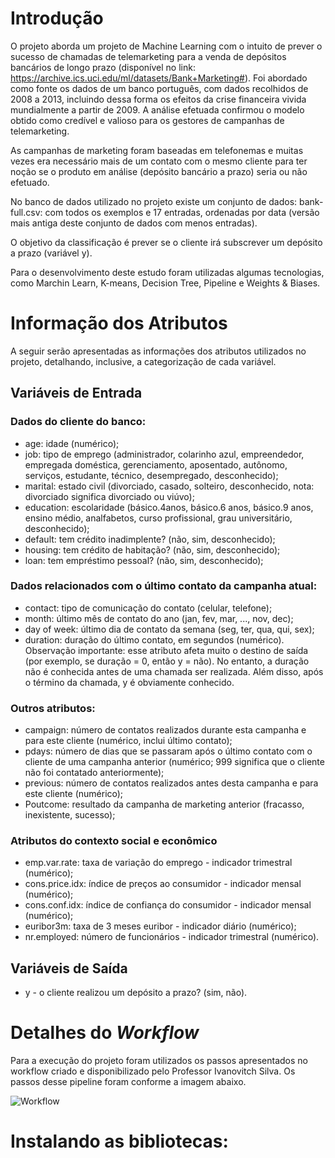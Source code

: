 # Introdução

O projeto aborda um projeto de Machine Learning com o intuito de prever o sucesso de chamadas de telemarketing para a venda de depósitos bancários de longo prazo (disponível no link: https://archive.ics.uci.edu/ml/datasets/Bank+Marketing#). Foi abordado como fonte os dados de um banco português, com dados recolhidos de 2008 a 2013, incluindo dessa forma os efeitos da crise financeira vivida mundialmente a partir de 2009. A análise efetuada confirmou o modelo obtido como credível e valioso para os gestores de campanhas de telemarketing.

As campanhas de marketing foram baseadas em telefonemas e muitas vezes era necessário mais de um contato com o mesmo cliente para ter noção se o produto em análise (depósito bancário a prazo) seria ou não efetuado.

No banco de dados utilizado no projeto existe um conjunto de dados:
bank-full.csv: com todos os exemplos e 17 entradas, ordenadas por data (versão mais antiga deste conjunto de dados com menos entradas).

O objetivo da classificação é prever se o cliente irá subscrever um depósito a prazo (variável y).

Para o desenvolvimento deste estudo foram utilizadas algumas tecnologias, como Marchin Learn, K-means, Decision Tree, Pipeline e Weights & Biases.

# Informação dos Atributos

A seguir serão apresentadas as informações dos atributos utilizados no projeto, detalhando, inclusive, a categorização de cada variável.

## Variáveis de Entrada

### Dados do cliente do banco:

* age: idade (numérico); 
* job: tipo de emprego (administrador, colarinho azul, empreendedor, empregada doméstica, gerenciamento, aposentado, autônomo, serviços, estudante, técnico, desempregado, desconhecido); 
* marital: estado civil (divorciado, casado, solteiro, desconhecido, nota: divorciado significa divorciado ou viúvo); 
* education: escolaridade (básico.4anos, básico.6 anos, básico.9 anos, ensino médio, analfabetos, curso profissional, grau universitário, desconhecido); 
* default: tem crédito inadimplente? (não, sim, desconhecido); 
* housing: tem crédito de habitação? (não, sim, desconhecido); 
* loan: tem empréstimo pessoal? (não, sim, desconhecido);

### Dados relacionados com o último contato da campanha atual:

* contact: tipo de comunicação do contato (celular, telefone);
* month: último mês de contato do ano (jan, fev, mar, ..., nov, dec); 
* day of week: último dia de contato da semana (seg, ter, qua, qui, sex); 
* duration: duração do último contato, em segundos (numérico). Observação importante: esse atributo afeta muito o destino de saída (por exemplo, se duração = 0, então y = não). No entanto, a duração não é conhecida antes de uma chamada ser realizada. Além disso, após o término da chamada, y é obviamente conhecido.

### Outros atributos:
* campaign: número de contatos realizados durante esta campanha e para este cliente (numérico, inclui último contato); 
* pdays: número de dias que se passaram após o último contato com o cliente de uma campanha anterior (numérico; 999 significa que o cliente não foi contatado anteriormente); 
* previous: número de contatos realizados antes desta campanha e para este cliente (numérico); 
* Poutcome: resultado da campanha de marketing anterior (fracasso, inexistente, sucesso);

###  Atributos do contexto social e econômico
* emp.var.rate: taxa de variação do emprego - indicador trimestral (numérico); 
* cons.price.idx: índice de preços ao consumidor - indicador mensal (numérico); 
* cons.conf.idx: índice de confiança do consumidor - indicador mensal (numérico); 
* euribor3m: taxa de 3 meses euribor - indicador diário (numérico); 
* nr.employed: número de funcionários - indicador trimestral (numérico).

## Variáveis de Saída
* y - o cliente realizou um depósito a prazo? (sim, não).

# Detalhes do <i> Workflow </i>
  
  Para a execução do projeto foram utilizados os passos apresentados no workflow criado e disponibilizado pelo Professor Ivanovitch Silva. Os passos desse pipeline foram conforme a imagem abaixo.
  
  ![Workflow](https://github.com/ivanovitchm/ppgeecmachinelearning/blob/main/images/workflow.png)

# Instalando as bibliotecas:


  
